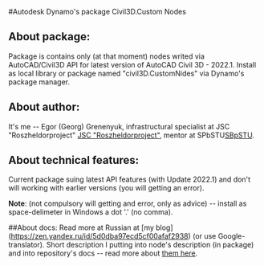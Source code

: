 #Autodesk Dynamo's package Civil3D.Custom Nodes
## About package:
Package is contains only (at that moment) nodes writed via AutoCAD/Civil3D API for latest version of AutoCAD Civil 3D - 2022.1. Install as local library or package named "civil3D.CustomNides" via Dynamo's package manager. 
## About author:
It's me -- Egor (Georg) Grenenyuk, infrastructural specialist at JSC "Roszheldorproject" [JSC "Roszheldorproject"](https://www.rzdp.ru/about/en ""), mentor at SPbSTU[SBpSTU](https://english.spbstu.ru ""). 
## About technical features:
Current package suing latest API features (with Update 2022.1) and don't will working with earlier versions (you will getting an error). 

__Note__: (not compulsory will getting and error, only as advice) -- install as space-delimeter in Windows a dot '.' (no comma).

##About docs:
Read more at Russian at [my blog] (https://zen.yandex.ru/id/5d0dba97ecd5cf00afaf2938) (or use Google-translator).
Short description I putting into node's description (in package) and into repository's docs -- read more about [them here](/Wiki/docs_index.md).